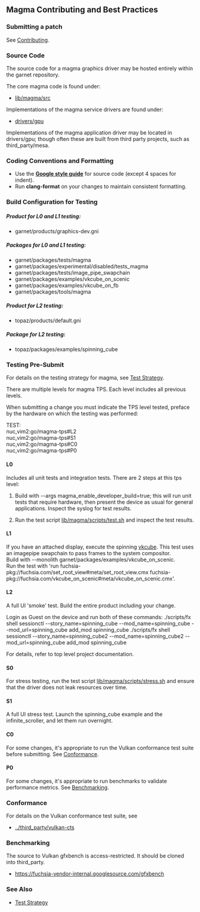 ## Magma Contributing and Best Practices

### Submitting a patch

See [Contributing](../../../CONTRIBUTING.md).

### Source Code

The source code for a magma graphics driver may be hosted entirely within the garnet repository.

The core magma code is found under:

* [lib/magma/src](../src)

Implementations of the magma service drivers are found under:

* [drivers/gpu](../../../drivers/gpu)

Implementations of the magma application driver may be located in drivers/gpu; though
often these are built from third party projects, such as third_party/mesa.

### Coding Conventions and Formatting

* Use the **[Google style guide](https://google.github.io/styleguide/cppguide.html)** for source code (except 4 spaces for indent).
* Run **clang-format** on your changes to maintain consistent formatting.

### Build Configuration for Testing

##### Product for L0 and L1 testing:
* garnet/products/graphics-dev.gni

##### Packages for L0 and L1 testing:
* garnet/packages/tests/magma
* garnet/packages/experimental/disabled/tests_magma
* garnet/packages/tests/image_pipe_swapchain
* garnet/packages/examples/vkcube_on_scenic
* garnet/packages/examples/vkcube_on_fb
* garnet/packages/tools/magma

##### Product for L2 testing:
* topaz/products/default.gni

##### Package for L2 testing:
* topaz/packages/examples/spinning_cube

### Testing Pre-Submit

For details on the testing strategy for magma, see [Test Strategy](test_strategy.md).

There are multiple levels for magma TPS.  Each level includes all previous levels.

When submitting a change you must indicate the TPS level tested, preface by the hardware
on which the testing was performed:

TEST:  
nuc,vim2:go/magma-tps#L2  
nuc,vim2:go/magma-tps#S1  
nuc,vim2:go/magma-tps#C0  
nuc,vim2:go/magma-tps#P0  

#### L0

Includes all unit tests and integration tests.  There are 2 steps at this tps level:

1. Build with --args magma_enable_developer_build=true; this will run unit tests that require hardware,
then present the device as usual for general applications.  Inspect the syslog for test results.

2. Run the test script [lib/magma/scripts/test.sh](../../../lib/magma/scripts/test.sh) and inspect the test results.

#### L1

If you have an attached display, execute the spinning [vkcube](../../../lib/vulkan/tests/vkcube).
This test uses an imagepipe swapchain to pass frames to the system compositor.  
Build with --monolith garnet/packages/examples/vkcube_on_scenic.  
Run the test with 'run fuchsia-pkg://fuchsia.com/set_root_view#meta/set_root_view.cmx fuchsia-pkg://fuchsia.com/vkcube_on_scenic#meta/vkcube_on_scenic.cmx'.

#### L2

A full UI 'smoke' test. Build the entire product including your change.  

Login as Guest on the device and run both of these commands:
./scripts/fx shell sessionctl  --story_name=spinning_cube --mod_name=spinning_cube --mod_url=spinning_cube add_mod spinning_cube
./scripts/fx shell sessionctl  --story_name=spinning_cube2 --mod_name=spinning_cube2 --mod_url=spinning_cube add_mod spinning_cube

For details, refer to top level project documentation.

#### S0

For stress testing, run the test script [lib/magma/scripts/stress.sh](../../../lib/magma/scripts/stress.sh)
and ensure that the driver does not leak resources over time.

#### S1

A full UI stress test.  Launch the spinning_cube example and the infinite_scroller, and let them run overnight.

#### C0

For some changes, it's appropriate to run the Vulkan conformance test suite before submitting.
See [Conformance](#conformance).

#### P0

For some changes, it's appropriate to run benchmarks to validate performance metrics. See [Benchmarking](#benchmarking).

### Conformance

For details on the Vulkan conformance test suite, see

* [../third_party/vulkan-cts](../../../../third_party/vulkan-cts)

### Benchmarking

The source to Vulkan gfxbench is access-restricted. It should be cloned into third_party.

* https://fuchsia-vendor-internal.googlesource.com/gfxbench

### See Also
* [Test Strategy](test_strategy.md)
